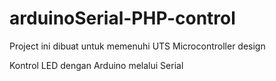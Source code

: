 # arduinoSerial-PHP-control
Project ini dibuat untuk memenuhi UTS Microcontroller design


Kontrol LED dengan Arduino melalui Serial

